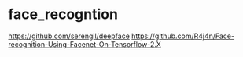# face_recogntion
https://github.com/serengil/deepface
https://github.com/R4j4n/Face-recognition-Using-Facenet-On-Tensorflow-2.X
